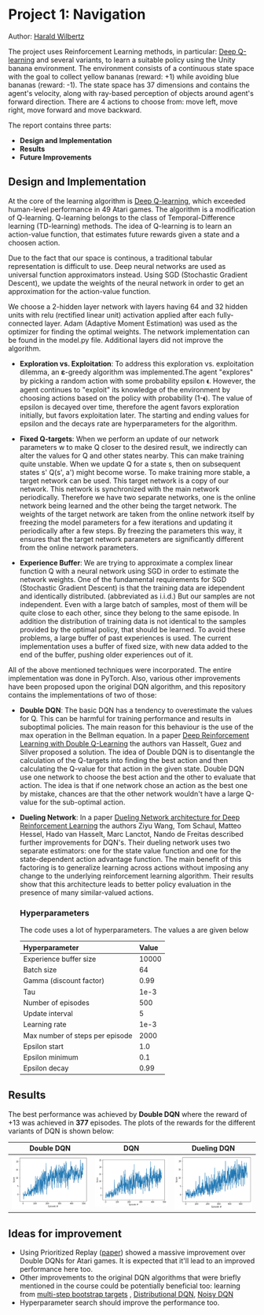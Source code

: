 # Project 1: Navigation

Author: [Harald Wilbertz](http://github.com/wilbertz) 

The project uses Reinforcement Learning methods, in particular: [Deep Q-learning](https://storage.googleapis.com/deepmind-media/dqn/DQNNaturePaper.pdf) and several variants, to learn a suitable policy using the Unity banana environment. 
The environment consists of a continuous state space with the goal to collect yellow bananas (reward: +1) while avoiding blue bananas (reward: -1). 
The state space has 37 dimensions and contains the agent's velocity, along with ray-based perception of objects around agent's forward direction. There are 4 actions to choose from: move left, move right, move forward and move backward. 

The report contains three parts:

- **Design and Implementation**
- **Results**
- **Future Improvements** 


## Design and Implementation

At the core of the learning algorithm is [Deep Q-learning](https://storage.googleapis.com/deepmind-media/dqn/DQNNaturePaper.pdf), 
which exceeded human-level performance in 49 Atari games. The algorithm is a modification of Q-learning. Q-learning belongs to the class of Temporal-Difference learning (TD-learning) methods. The idea of Q-learning is to learn an action-value function, that estimates future rewards given a state and a choosen action.

Due to the fact that our space is continous, a traditional tabular representation is difficult to use. Deep neural networks are used as universal function approximators instead. Using SGD (Stochastic Gradient Descent), we update the weights of the neural network in order to get an approximation for the action-value function. 

We choose a 2-hidden layer network with layers having 64 and 32 hidden units with relu (rectified linear unit) activation applied after each fully-connected layer. Adam (Adaptive Moment Estimation) was used as the optimizer for finding the optimal weights. The network implementation can be found in the model.py file. Additional layers did not improve the algorithm.

- **Exploration vs. Exploitation**: 
To address this exploration vs. exploitation dilemma, an 𝛆-greedy algorithm was implemented.The agent "explores" by picking a random action with some probability epsilon 𝛜. However, the agent continues to "exploit" its knowledge of the environment by choosing actions based on the policy with probability (1-𝛜). The value of epsilon is decayed over time, therefore the agent favors exploration initially, but favors exploitation later. The starting and ending values for epsilon and the decays rate are hyperparameters for the algorithm.

- **Fixed Q-targets**: 
When we perform an update of our network parameters w to make Q closer to the desired result, we indirectly can alter the values for Q and other states nearby. This can make training quite unstable. When we update Q for a state s, then on subsequent states s' Q(s', a') might become worse. To make training more stable, a target network can be used. This target network is a copy of our network. This network is synchronized with the main network periodically. 
Therefore we have two separate networks, one is the online network being learned and the other being the target network. The weights of the target network are taken from the online network itself by freezing the model parameters for a few iterations and updating it periodically after a few steps. By freezing the parameters this way, it ensures that the target network parameters are significantly different from the online network parameters.

- **Experience Buffer**: 
We are trying to approximate a complex linear function Q with a neural network using SGD in order to estimate the network weights. One of the fundamental requirements for SGD (Stochastic Gradient Descent) is that the training data are idependent and identically distributed. (abbreviated as i.i.d.) But our samples are not independent. Even with a large batch of samples, most of them will be quite close to each other, since they belong to the same episode.
In addition the distribution of training data is not identical to the samples provided by the optimal policy, that should be learned. To avoid these problems, a large buffer of past experiences is used. The current implementation uses a buffer of fixed size, with new data added to the end of the buffer, pushing older experiences out of it. 

All of the above mentioned techniques were incorporated. The entire implementation was done in PyTorch. Also, various other improvements have been proposed upon the original DQN algorithm, and this repository contains the implementations of two of those:

- **Double DQN**: 
The basic DQN has a tendency to overestimate the values for Q. This can be harmful for training performance and results in suboptimal policies. The main reason for this behaviour is the use of the max operation in the Bellman equation. In a paper [Deep Reinforcement Learning with Double Q-Learning](http://arxiv.org/abs/1509.06461) the authors van Hasselt, Guez and Silver proposed a solution.
The idea of Double DQN is to disentangle the calculation of the Q-targets into finding the best action and then calculating the Q-value for that action in the given state. Double DQN use one network to choose the best action and the other to evaluate that action. The idea is that if one network chose an action as the best one by mistake, chances are that the other network wouldn't have a large Q-value for the sub-optimal action. 

- **Dueling Network**: 
In a paper [Dueling Network architecture for Deep Reinforcement Learning](https://arxiv.org/abs/1511.06581) the authors Ziyu Wang, Tom Schaul, Matteo Hessel, Hado van Hasselt, Marc Lanctot, Nando de Freitas described further improvements for DQN's.
Their dueling network uses two separate estimators: one for the state value function and one for the state-dependent action advantage function. The main benefit of this factoring is to generalize learning across actions without imposing any change to the underlying reinforcement learning algorithm. Their results show that this architecture leads to better policy evaluation in the presence of many similar-valued actions.


  ### Hyperparameters

  The code uses a lot of hyperparameters. The values a are given below

  | Hyperparameter                      | Value |
  | ----------------------------------- | ----- |
  | Experience buffer size              | 10000 |
  | Batch size                          | 64    |
  | Gamma (discount factor)             | 0.99  |
  | Tau                                 | 1e-3  |
  | Number of episodes                  | 500   |
  | Update interval                     | 5     |
  | Learning rate                       | 1e-3  |
  | Max number of steps per episode     | 2000  |
  | Epsilon start                       | 1.0   |
  | Epsilon minimum                     | 0.1   |
  | Epsilon decay                       | 0.99  |

## Results

The best performance was achieved by **Double DQN** where the reward of +13 was achieved in **377** episodes. The plots of the rewards for the different variants of DQN is shown below:


| Double DQN                                 | DQN                                | Dueling DQN                                         |
| ------------------------------------------ | ---------------------------------- | --------------------------------------------------- |
| ![double-dqn](images/double_dqn_scores.png) | ![dqn](images/dqn_scores.png) | ![dueling double dqn](images/dueling_dqn_scores.png) |


## Ideas for improvement

- Using Prioritized Replay ([paper](https://arxiv.org/abs/1511.05952)) showed a massive improvement over Double DQNs for Atari games. It is expected that it'll lead to an improved performance here too.
- Other improvements to the original DQN algorithms that were briefly mentioned in the course could be  potentially beneficial too: learning from [multi-step bootstrap targets](https://arxiv.org/abs/1602.01783) , [Distributional DQN](https://arxiv.org/abs/1707.06887), [Noisy DQN](https://arxiv.org/abs/1706.10295)
- Hyperparameter search should improve the performance too.
